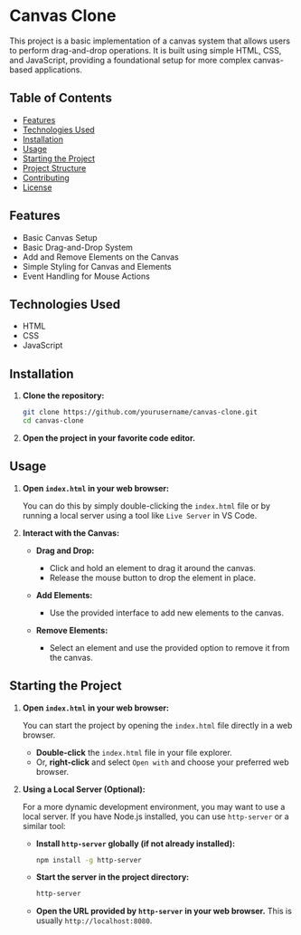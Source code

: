 # Canvas Clone

This project is a basic implementation of a canvas system that allows users to perform drag-and-drop operations. It is built using simple HTML, CSS, and JavaScript, providing a foundational setup for more complex canvas-based applications.

## Table of Contents

- [Features](#features)
- [Technologies Used](#technologies-used)
- [Installation](#installation)
- [Usage](#usage)
- [Starting the Project](#starting-the-project)
- [Project Structure](#project-structure)
- [Contributing](#contributing)
- [License](#license)

## Features

- Basic Canvas Setup
- Basic Drag-and-Drop System
- Add and Remove Elements on the Canvas
- Simple Styling for Canvas and Elements
- Event Handling for Mouse Actions

## Technologies Used

- HTML
- CSS
- JavaScript

## Installation

1. **Clone the repository:**

    ```bash
    git clone https://github.com/yourusername/canvas-clone.git
    cd canvas-clone
    ```

2. **Open the project in your favorite code editor.**

## Usage

1. **Open `index.html` in your web browser:**

    You can do this by simply double-clicking the `index.html` file or by running a local server using a tool like `Live Server` in VS Code.

2. **Interact with the Canvas:**

    - **Drag and Drop:**
        - Click and hold an element to drag it around the canvas.
        - Release the mouse button to drop the element in place.

    - **Add Elements:**
        - Use the provided interface to add new elements to the canvas.

    - **Remove Elements:**
        - Select an element and use the provided option to remove it from the canvas.

## Starting the Project

1. **Open `index.html` in your web browser:**

    You can start the project by opening the `index.html` file directly in a web browser. 

    - **Double-click** the `index.html` file in your file explorer.
    - Or, **right-click** and select `Open with` and choose your preferred web browser.

2. **Using a Local Server (Optional):**

    For a more dynamic development environment, you may want to use a local server. If you have Node.js installed, you can use `http-server` or a similar tool:

    - **Install `http-server` globally (if not already installed):**

        ```bash
        npm install -g http-server
        ```

    - **Start the server in the project directory:**

        ```bash
        http-server
        ```

    - **Open the URL provided by `http-server` in your web browser.** This is usually `http://localhost:8080`.
